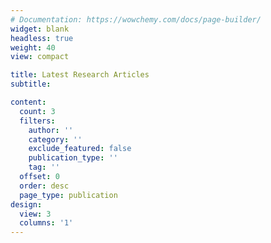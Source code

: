 ```yaml
---
# Documentation: https://wowchemy.com/docs/page-builder/
widget: blank
headless: true
weight: 40
view: compact

title: Latest Research Articles
subtitle:

content:
  count: 3
  filters:
    author: ''
    category: ''
    exclude_featured: false
    publication_type: ''
    tag: ''
  offset: 0
  order: desc
  page_type: publication
design:
  view: 3
  columns: '1'
---
```

